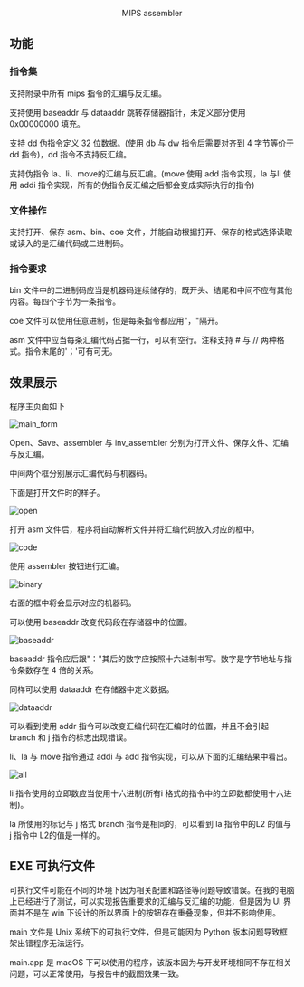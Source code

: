 <p align="center"> MIPS assembler </align>



## 功能

### 指令集

支持附录中所有 mips 指令的汇编与反汇编。

支持使用 baseaddr 与 dataaddr 跳转存储器指针，未定义部分使用 0x00000000 填充。

支持 dd 伪指令定义 32 位数据。(使用 db 与 dw 指令后需要对齐到 4 字节等价于 dd 指令)，dd 指令不支持反汇编。

支持伪指令 la、li、move的汇编与反汇编。(move 使用 add 指令实现，la 与li 使用 addi 指令实现，所有的伪指令反汇编之后都会变成实际执行的指令)

### 文件操作

支持打开、保存 asm、bin、coe 文件，并能自动根据打开、保存的格式选择读取或读入的是汇编代码或二进制码。

### 指令要求

bin 文件中的二进制码应当是机器码连续储存的，既开头、结尾和中间不应有其他内容。每四个字节为一条指令。

coe 文件可以使用任意进制，但是每条指令都应用"，"隔开。

asm 文件中应当每条汇编代码占据一行，可以有空行。注释支持 # 与 // 两种格式。指令末尾的'；'可有可无。

## 效果展示

程序主页面如下

![main_form](img/main_form.png)

Open、Save、assembler 与 inv_assembler 分别为打开文件、保存文件、汇编与反汇编。

中间两个框分别展示汇编代码与机器码。

下面是打开文件时的样子。

![open](img/open.png)

打开 asm 文件后，程序将自动解析文件并将汇编代码放入对应的框中。

![code](img/code.png)

使用 assembler 按钮进行汇编。

![binary](img/binary.png)

右面的框中将会显示对应的机器码。

可以使用 baseaddr 改变代码段在存储器中的位置。

![baseaddr](img/baseaddr.png)

baseaddr 指令应后跟"："其后的数字应按照十六进制书写。数字是字节地址与指令条数存在 4 倍的关系。

同样可以使用 dataaddr 在存储器中定义数据。

![dataaddr](img/dataaddr.png)

可以看到使用 addr 指令可以改变汇编代码在汇编时的位置，并且不会引起 branch 和 j 指令的标志出现错误。

li、la 与 move 指令通过 addi 与 add 指令实现，可以从下面的汇编结果中看出。

![all](img/all.png)

li 指令使用的立即数应当使用十六进制(所有i 格式的指令中的立即数都使用十六进制)。

la 所使用的标记与 j 格式 branch 指令是相同的，可以看到 la 指令中的L2 的值与 j 指令中 L2的值是一样的。

## EXE 可执行文件

可执行文件可能在不同的环境下因为相关配置和路径等问题导致错误。在我的电脑上已经进行了测试，可以实现报告重要求的汇编与反汇编的功能，但是因为 UI 界面并不是在 win 下设计的所以界面上的按钮存在重叠现象，但并不影响使用。

main 文件是 Unix 系统下的可执行文件，但是可能因为 Python 版本问题导致框架出错程序无法运行。

main.app 是 macOS 下可以使用的程序，该版本因为与开发环境相同不存在相关问题，可以正常使用，与报告中的截图效果一致。